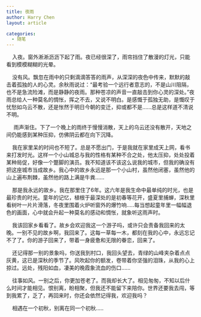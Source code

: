 ```yaml
---
title: 夜雨
author: Harry Chen
layout: article

categories:
  - 随笔
---
```



      入夜。窗外淅淅沥沥下起了雨。夜已经很深了，雨帘挡住了散漫的灯光，只能看到模模糊糊的光晕。

    没有风。飘忽在雨中的只剩滴滴答答的雨声，从深深的夜色中传来，默默的敲击着孤独的人的心灵。余秋雨说过：“最考验一个远行者意志的，不是山川阻隔，也不是急流险滩，而是静静的夜雨。那种苍凉的声音一直敲击到你心灵的深处。”夜雨总给人一种莫名的惆怅，挥之不去，又说不明白。是感慨于孤独无助，是慨叹于忧愁如乌云不散，还是怅然于明日今朝的变迁，抑或都不是……总是这样道不清说不明。

     雨声渐住。下了一个晚上的雨终于慢慢消散，天上的乌云还没有散开，天地之间仍能感到某种压抑，仿佛阴云都在向下沉降。

    我在家里呆的时间也不短了。总是不愿出门，于是我就在家里成天上网，看书来打发时光。这样一个小山城总与我的性格有某种不合之处，他太压抑，处处投着某种局促，好像一个蹩脚的演员。我不知道该不该这么说我的城市，但我的确没有把这座城市当成故乡。我心中的故乡永远是那一个小山村，虽然他闭塞，虽然他的山上遍布荆棘，虽然他的路上满是牛粪……

    那是我永远的故乡。我在那里住了6年。这六年是我生命中最单纯的时光，也是最珍贵的时光。童年的记忆，植根于最深处的是初春等花开，盛夏里捕蝉，深秋里看树叶一片片滑落，冬夜里围着火炉听窗外的爆竹响…..每当想起童年里一幅幅退色的画面，心中就会升起一种莫名的感动和惆怅，就象听这雨声时。

    我该回家乡看看了。故乡会欢迎我这一个游子吗，或许只会责备我回来的太晚。一别不见的故乡啊，我回来了。这每一草每一木，都刻在我的心中，永远忘记不了了。你的游子回来了，带着一身疲惫和无限的眷恋，回来了。

    还记得那一别的景象吗，你送我到村口，我回头望去，青绿的山峰夹杂着点点灰黄，这已是深秋的季节了。风吹起你的额发，卷带着你坚强的泪珠，从我的心上掠过。远处，残阳如血，凄美的晚霞象流血的伤口……

    往事如风。一别之后，你更加苍老了。而我却长大了。相见匆匆，不知以后什么时间才能相见。恨别离，盼相聚，但我还不能留下来陪你。世界还要我去闯，等到我累了，乏了，再回来时，你还会依然记得我，欢迎我吗？

    相遇在一个初秋，别离在同一个初秋…..

